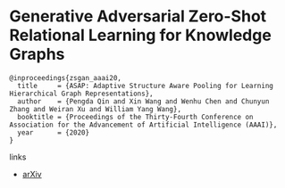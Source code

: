 # Generative Adversarial Zero-Shot Relational Learning for Knowledge Graphs

```
@inproceedings{zsgan_aaai20,
  title     = {ASAP: Adaptive Structure Aware Pooling for Learning Hierarchical Graph Representations},
  author    = {Pengda Qin and Xin Wang and Wenhu Chen and Chunyun Zhang and Weiran Xu and William Yang Wang},
  booktitle = {Proceedings of the Thirty-Fourth Conference on Association for the Advancement of Artificial Intelligence (AAAI)},
  year      = {2020}
}
```

links
- [arXiv](https://arxiv.org/abs/2001.02332)
